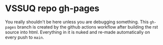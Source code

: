 # VSSUQ repo gh-pages

You really shouldn't be here unless you are debugging something. 
This `gh-pages` branch is created by the github actions workflow 
after building the rst source into html. Everything in it is nuked 
and re-made automatically on every push to `main`. 

